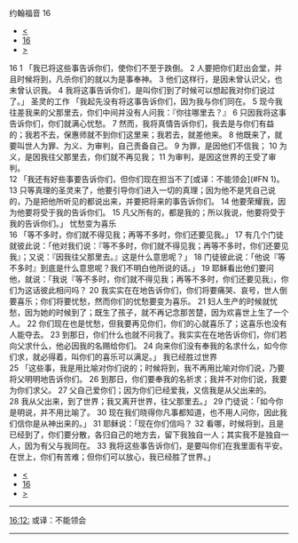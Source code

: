 ﻿





 约翰福音 16




* [<](bible/JHN15.md)
* [16](bible/JHN.md)
* [>](bible/JHN17.md)



 
16 
1 「我已将这些事告诉你们，使你们不至于跌倒。 
2 人要把你们赶出会堂，并且时候将到，凡杀你们的就以为是事奉神。 
3 他们这样行，是因未曾认识父，也未曾认识我。 
4 我将这事告诉你们，是叫你们到了时候可以想起我对你们说过了。」 圣灵的工作 「我起先没有将这事告诉你们，因为我与你们同在。 
5 现今我往差我来的父那里去，你们中间并没有人问我：『你往哪里去？』 
6 只因我将这事告诉你们，你们就满心忧愁。 
7 然而，我将真情告诉你们，我去是与你们有益的；我若不去，保惠师就不到你们这里来；我若去，就差他来。 
8 他既来了，就要叫世人为罪、为义、为审判，自己责备自己。 
9 为罪，是因他们不信我； 
10 为义，是因我往父那里去，你们就不再见我； 
11 为审判，是因这世界的王受了审判。  
12 「我还有好些事要告诉你们，但你们现在担当不了[或译：不能领会](#FN 1)。 
13 只等真理的圣灵来了，他要引导你们进入一切的真理；因为他不是凭自己说的，乃是把他所听见的都说出来，并要把将来的事告诉你们。 
14 他要荣耀我，因为他要将受于我的告诉你们。 
15 凡父所有的，都是我的；所以我说，他要将受于我的告诉你们。」 忧愁变为喜乐  
16 「等不多时，你们就不得见我；再等不多时，你们还要见我。」 
17 有几个门徒就彼此说：「他对我们说：『等不多时，你们就不得见我；再等不多时，你们还要见我』；又说：『因我往父那里去。』这是什么意思呢？」 
18 门徒彼此说：「他说『等不多时』到底是什么意思呢？我们不明白他所说的话。」 
19 耶稣看出他们要问他，就说：「我说『等不多时，你们就不得见我；再等不多时，你们还要见我』，你们为这话彼此相问吗？ 
20 我实实在在地告诉你们，你们将要痛哭、哀号，世人倒要喜乐；你们将要忧愁，然而你们的忧愁要变为喜乐。 
21 妇人生产的时候就忧愁，因为她的时候到了；既生了孩子，就不再记念那苦楚，因为欢喜世上生了一个人。 
22 你们现在也是忧愁，但我要再见你们，你们的心就喜乐了；这喜乐也没有人能夺去。 
23 到那日，你们什么也就不问我了。我实实在在地告诉你们，你们若向父求什么，他必因我的名赐给你们。 
24 向来你们没有奉我的名求什么，如今你们求，就必得着，叫你们的喜乐可以满足。」 我已经胜过世界  
25 「这些事，我是用比喻对你们说的；时候将到，我不再用比喻对你们说，乃要将父明明地告诉你们。 
26 到那日，你们要奉我的名祈求；我并不对你们说，我要为你们求父。 
27 父自己爱你们；因为你们已经爱我，又信我是从父出来的。 
28 我从父出来，到了世界；我又离开世界，往父那里去。」 
29 门徒说：「如今你是明说，并不用比喻了。 
30 现在我们晓得你凡事都知道，也不用人问你，因此我们信你是从神出来的。」 
31 耶稣说：「现在你们信吗？ 
32 看哪，时候将到，且是已经到了，你们要分散，各归自己的地方去，留下我独自一人；其实我不是独自一人，因为有父与我同在。 
33 我将这些事告诉你们，是要叫你们在我里面有平安。在世上，你们有苦难；但你们可以放心，我已经胜了世界。」 
* [<](bible/JHN15.md)
* [16](bible/JHN.md)
* [>](bible/JHN17.md)





---


[16:12:](#V12)
或译：不能领会




---









